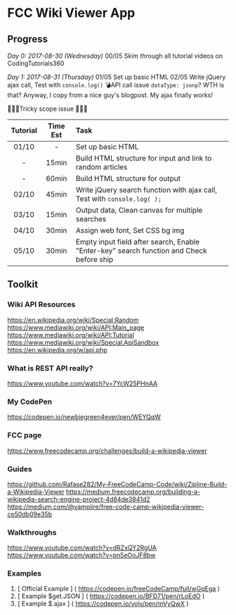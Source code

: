 # FCC Wiki Viewer App

## Progress
*Day 0: 2017-08-30 (Wednesday)*
00/05 Skim through all tutorial videos on CodingTutorials360

*Day 1: 2017-08-31 (Thursday)*
01/05 Set up basic HTML
02/05 Write jQuery ajax call, Test with `console.log()`
💣API call issue `dataType: jsonp`? WTH is that? Anyway, I copy from a nice guy's blogpost. My ajax finally works!

🍅🍅🍅Tricky scope issue 🍅🍅🍅



Tutorial | Time Est | Task
:------: | :------: | :-----------------------------------------------------------------------------------
 01/10   |    -     | Set up basic HTML
   -     |  15min   | Build HTML structure for input and link to random articles
   -     |  60min   | Build HTML structure for output
 02/10   |  45min   | Write jQuery search function with ajax call, Test with `console.log( );`
 03/10   |  15min   | Output data, Clean canvas for multiple searches
 04/10   |  30min   | Assign web font, Set CSS bg img
 05/10   |  30min   | Empty input field after search, Enable "Enter-key" search function and Check before ship

## Toolkit

### Wiki API Resources

https://en.wikipedia.org/wiki/Special:Random 
https://www.mediawiki.org/wiki/API:Main_page 
https://www.mediawiki.org/wiki/API:Tutorial 
https://www.mediawiki.org/wiki/Special:ApiSandbox 
https://en.wikipedia.org/w/api.php


### What is REST API really?

https://www.youtube.com/watch?v=7YcW25PHnAA

### My CodePen

https://codepen.io/newbiegreen4ever/pen/WEYQqW

### FCC page

https://www.freecodecamp.org/challenges/build-a-wikipedia-viewer

### Guides 

https://github.com/Rafase282/My-FreeCodeCamp-Code/wiki/Zipline-Build-a-Wikipedia-Viewer 
https://medium.freecodecamp.org/building-a-wikipedia-search-engine-project-4d84de3841d2
https://medium.com/@vampiire/free-code-camp-wikipedia-viewer-ce50db09e35b

### Walkthroughs 
https://www.youtube.com/watch?v=dRZxQY2RgUA
https://www.youtube.com/watch?v=pn5eOoJF8bw

### Examples
1. [ Official Example ] ( https://codepen.io/freeCodeCamp/full/wGqEga ) 
2. [ Example $get.JSON ] ( https://codepen.io/BFD71/pen/rLoEdO )
3. [ Example $.ajax ] ( https://codepen.io/volv/pen/mVyQwX )

